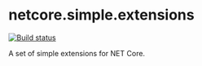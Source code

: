 # netcore.simple.extensions
[![Build status](https://ci.appveyor.com/api/projects/status/nanjfyc8xmjvr7k9?svg=true)](https://ci.appveyor.com/project/bernardbr/netcore-simple-extensions)

A set of simple extensions for NET Core.
